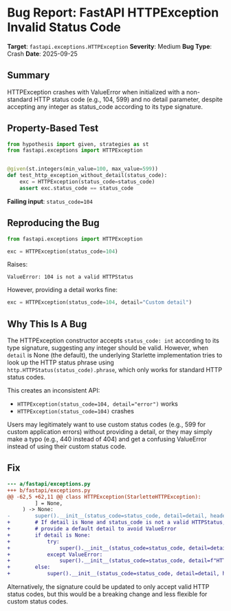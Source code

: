 # Bug Report: FastAPI HTTPException Invalid Status Code

**Target**: `fastapi.exceptions.HTTPException`
**Severity**: Medium
**Bug Type**: Crash
**Date**: 2025-09-25

## Summary

HTTPException crashes with ValueError when initialized with a non-standard HTTP status code (e.g., 104, 599) and no detail parameter, despite accepting any integer as status_code according to its type signature.

## Property-Based Test

```python
from hypothesis import given, strategies as st
from fastapi.exceptions import HTTPException


@given(st.integers(min_value=100, max_value=599))
def test_http_exception_without_detail(status_code):
    exc = HTTPException(status_code=status_code)
    assert exc.status_code == status_code
```

**Failing input**: `status_code=104`

## Reproducing the Bug

```python
from fastapi.exceptions import HTTPException

exc = HTTPException(status_code=104)
```

Raises:
```
ValueError: 104 is not a valid HTTPStatus
```

However, providing a detail works fine:
```python
exc = HTTPException(status_code=104, detail="Custom detail")
```

## Why This Is A Bug

The HTTPException constructor accepts `status_code: int` according to its type signature, suggesting any integer should be valid. However, when `detail` is None (the default), the underlying Starlette implementation tries to look up the HTTP status phrase using `http.HTTPStatus(status_code).phrase`, which only works for standard HTTP status codes.

This creates an inconsistent API:
- `HTTPException(status_code=104, detail="error")` works
- `HTTPException(status_code=104)` crashes

Users may legitimately want to use custom status codes (e.g., 599 for custom application errors) without providing a detail, or they may simply make a typo (e.g., 440 instead of 404) and get a confusing ValueError instead of using their custom status code.

## Fix

```diff
--- a/fastapi/exceptions.py
+++ b/fastapi/exceptions.py
@@ -62,5 +62,11 @@ class HTTPException(StarletteHTTPException):
         ] = None,
     ) -> None:
-        super().__init__(status_code=status_code, detail=detail, headers=headers)
+        # If detail is None and status_code is not a valid HTTPStatus,
+        # provide a default detail to avoid ValueError
+        if detail is None:
+            try:
+                super().__init__(status_code=status_code, detail=detail, headers=headers)
+            except ValueError:
+                super().__init__(status_code=status_code, detail=f"HTTP {status_code}", headers=headers)
+        else:
+            super().__init__(status_code=status_code, detail=detail, headers=headers)
```

Alternatively, the signature could be updated to only accept valid HTTP status codes, but this would be a breaking change and less flexible for custom status codes.